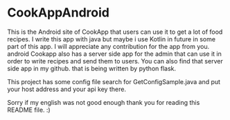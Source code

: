 # CookAppAndroid

This is the Android site of CookApp that users can use it to get a lot of food recipes.
I write this app with java but maybe i use Kotlin in future in some part of this app.  I will appreciate any contribution for the app from you.
android Cookapp also has a server side app for the admin that can use it in order to write recipes and send them to users.
You can also find that server side app in my github. that is being written by python flask.

This project has some config file search for GetConfigSample.java and put your host address and your api key there.

Sorry if my english was not good enough
thank you for reading this README file. :)
